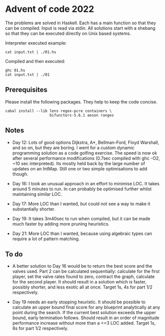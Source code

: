 # Advent of code 2022

The problems are solved in Haskell. Each has a main
function so that they can be compiled. Input is read
via stdin. All solutions start with a shebang so that
they can be executed directly on Unix based systems.

Interpreter executed example:
```
cat input.txt | ./01.hs
```

Compiled and then executed:
```
ghc 01.hs
cat input.txt | ./01
```

## Prerequisites

Please install the following packages. They help to
keep the code concise.
```
cabal install --lib lens regex-pcre containers \
                    bifunctors-5.6.1 aeson ranges
```

## Notes

* Day 12: Lots of good options Dijkstra, A*, Bellman-Ford,
Floyd Warshall, and so on, but they are boring. I went for
a custom dynamic programming solution as a code golfing
exercise. The speed is now ok after several performance
modifications (0.7sec compiled with ghc -O2, ~10 sec
interpreted). Its mostly held back by the large number
of updates on an IntMap. Still one or two simple
optimisations to add though.

* Day 16: I took an unusual approach in an effort to
minimise LOC. It takes around 5 minutes to run. In can
probably be optimised further whilst maintaining similar
LOC.

* Day 17: More LOC than I wanted, but could not see a way
to make it substantially shorter. 

* Day 19: It takes 3m40sec to run when compiled, but it
can be made much faster by adding more pruning heuristics.

* Day 21: More LOC than I wanted, because using algebraic
types can require a lot of pattern matching.


## To do

* A better solution to Day 16 would be to return the best
score and the valves used. Part 2 can be calculated
sequentially: calculate for the first player, set the
valve rates found to zero, contract the graph, calculate
for the second player. It should result in a solution
which is faster, possibly shorter, and less exotic all
at once. Target 1s, 4s for part 1/2 respectively.

* Day 19 needs an early stopping heuristic. It should be
possible to calculate an upper bound final score for any
blueprint analytically at any point during the search.
If the current best solution exceeds the upper bound,
early termination follows. Should result in an order
of magnitude performance increase without more than a
<=3 LOC added. Target 1s, 6s for part 1/2 respectively.
